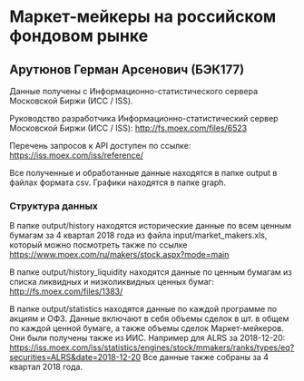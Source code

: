 # Маркет-мейкеры на российском фондовом рынке
## Арутюнов Герман Арсенович (БЭК177)
Данные получены с Информационно-статистического сервера Московской Биржи (ИСС / ISS).

Руководство разработчика Информационно-статистический сервер Московской Биржи (ИСС / ISS): http://fs.moex.com/files/6523

Перечень запросов к API доступен по ссылке: https://iss.moex.com/iss/reference/

Все полученные и обработанные данные находятся в папке output в файлах формата csv. Графики находятся в папке graph.

### Структура данных

В папке output/history находятся исторические данные по всем ценным бумагам за 4 квартал 2018 года из файла input/market_makers.xls, который можно посмотреть также по ссылке https://www.moex.com/ru/makers/stock.aspx?mode=main

В папке output/history_liquidity находятся данные по ценным бумагам из списка ликвидных и низколиквидных ценных бумаг: http://fs.moex.com/files/1383/

В папке output/statistics находятся данные по каждой программе по акциям и ОФЗ. Данные включают в себя объемы сделок в шт. в общем по каждой ценной бумаге, а также объемы сделок Маркет-мейкеров. Они были получены также из ИИС. Например для ALRS за 2018-12-20: https://iss.moex.com/iss/statistics/engines/stock/mmakers/ranks/types/eq?securities=ALRS&date=2018-12-20
Все данные также собраны за 4 квартал 2018 года. 


